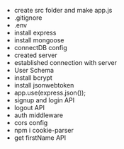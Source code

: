 - create src folder and make app.js
- .gitignore
- .env
- install express
- install mongoose
- connectDB config
- created server
- established connection with server
- User Schema
- install bcrypt
- install jsonwebtoken
- app.use(express.json());
- signup and login API
- logout API
- auth middleware
- cors config
- npm i cookie-parser
- get firstName API
